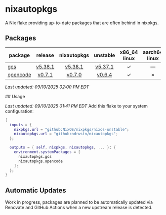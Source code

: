 # nixautopkgs

A Nix flake providing up-to-date packages that are often behind in nixpkgs.

<!-- DASHBOARD:START -->
## Packages

| package | release | nixautopkgs | unstable | x86_64<br>linux | aarch64<br>linux | x86_64<br>darwin | aarch64<br>darwin |
|---------|:-------:|:-----------:|:--------:|:---------------:|:-----------------:|:-----------------:|:-----------------:|
| [gcs](./packages/gcs.nix) | [v5.38.1](https://github.com/richardwilkes/gcs/releases/tag/v5.38.1) | [v5.38.1](https://github.com/ndrwstn/nixautopkgs/pull/20) | [v5.37.1](https://github.com/NixOS/nixpkgs/blob/master/pkgs/by-name/gc/gcs/package.nix) | ✓ | — | ✓ | ✓ |
| [opencode](./packages/opencode.nix) | [v0.7.1](https://github.com/sst/opencode/releases/tag/v0.7.1) | [v0.7.0](https://github.com/ndrwstn/nixautopkgs/pull/38) | [v0.6.4](https://github.com/NixOS/nixpkgs/blob/master/pkgs/by-name/op/opencode/package.nix) | ✓ | ✗ | ✓ | ✓ |

*Last updated: 09/10/2025 02:00 PM EDT*
<!-- DASHBOARD:END -->## Usage

*Last updated: 09/10/2025 01:41 PM EDT*
Add this flake to your system configuration:

```nix
{
  inputs = {
    nixpkgs.url = "github:NixOS/nixpkgs/nixos-unstable";
    nixautopkgs.url = "github:ndrwstn/nixautopkgs";
  };

  outputs = { self, nixpkgs, nixautopkgs, ... }: {
    environment.systemPackages = [
      nixautopkgs.gcs
      nixautopkgs.opencode
    ];
  };
}
```

## Automatic Updates

Work in progress, packages are planned to be automatically updated via Renovate and GitHub Actions when a new upstream release is detected.
